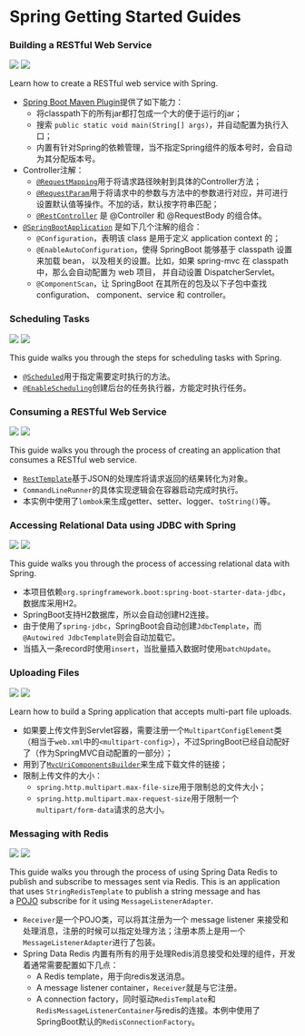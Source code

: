 Spring Getting Started Guides
===

### Building a RESTful Web Service

[![](https://img.shields.io/static/v1?label=doc&message=Building%20a%20RESTful%20Web%20Service&color=green)](https://spring.io/guides/gs/rest-service/) 
[![](https://img.shields.io/static/v1?label=code&message=rest-service&color=blue)](rest-service) 

Learn how to create a RESTful web service with Spring.

* [Spring Boot Maven Plugin](rest-service/pom.xml#L43)提供了如下能力：
    * 将classpath下的所有jar都打包成一个大的便于运行的jar；
    * 搜索 `public static void main(String[] args)`，并自动配置为执行入口；
    * 内置有针对Spring的依赖管理，当不指定Spring组件的版本号时，会自动为其分配版本号。
* Controller注解：
    * [`@RequestMapping`](rest-service/src/main/java/hello/GreetingController.java#L16)用于将请求路径映射到具体的Controller方法；
    * [`@RequestParam`](rest-service/src/main/java/hello/GreetingController.java#L17)用于将请求中的参数与方法中的参数进行对应，并可进行设置默认值等操作。不加的话，默认按字符串匹配；
    * [`@RestController`](rest-service/src/main/java/hello/GreetingController.java#L10) 是 @Controller 和 @RequestBody 的组合体。
* [`@SpringBootApplication`](rest-service/src/main/java/hello/Application.java#L7) 是如下几个注解的组合：
    * `@Configuration`，表明该 class 是用于定义 application context 的；
    * `@EnableAutoConfiguration`，使得 SpringBoot 能够基于 classpath 设置来加载 bean，
      以及相关的设置。比如，如果 spring-mvc 在 classpath 中，那么会自动配置为 web 项目，
      并自动设置 DispatcherServlet。
    * `@ComponentScan`，让 SpringBoot 在其所在的包及以下子包中查找 configuration、
      component、service 和 controller。

### Scheduling Tasks

[![](https://img.shields.io/static/v1?label=doc&message=Scheduling%20Tasks&color=green)](https://spring.io/guides/gs/scheduling-tasks/) 
[![](https://img.shields.io/static/v1?label=code&message=(still%20in)rest-service&color=blue)](rest-service) 

This guide walks you through the steps for scheduling tasks with Spring.

* [`@Scheduled`](rest-service/src/main/java/hello/ScheduledTask.java#L17)用于指定需要定时执行的方法。
* [`@EnableScheduling`](rest-service/src/main/java/hello/Application.java#L8)创建后台的任务执行器，方能定时执行任务。

### Consuming a RESTful Web Service

[![](https://img.shields.io/static/v1?label=doc&message=Consuming%20a%20RESTful%20Web%20Service&color=green)](https://spring.io/guides/gs/consuming-rest/) 
[![](https://img.shields.io/static/v1?label=code&message=consuming-rest&color=blue)](consuming-rest) 

This guide walks you through the process of creating an application that consumes a RESTful web service.

* [`RestTemplate`](consuming-rest/src/main/java/com/getset/demo/ConsumingRestApplication.java#L28)基于JSON的处理库将请求返回的结果转化为对象。
* `CommandLineRunner`的具体实现逻辑会在容器启动完成时执行。
* 本实例中使用了`lombok`来生成getter、setter、logger、`toString()`等。

### Accessing Relational Data using JDBC with Spring

[![](https://img.shields.io/static/v1?label=doc&message=Accessing%20Relational%20Data%20using%20JDBC%20with%20Spring&color=green)](https://spring.io/guides/gs/relational-data-access/)
[![](https://img.shields.io/static/v1?label=code&message=relational-data-access&color=blue)](relational-data-access) 

This guide walks you through the process of accessing relational data with Spring.

* 本项目依赖`org.springframework.boot:spring-boot-starter-data-jdbc`，数据库采用H2。
* SpringBoot支持H2数据库，所以会自动创建H2连接。
* 由于使用了`spring-jdbc`，SpringBoot会自动创建`JdbcTemplate`，而`@Autowired JdbcTemplate`则会自动加载它。
* 当插入一条record时使用`insert`，当批量插入数据时使用`batchUpdate`。

### Uploading Files

[![](https://img.shields.io/static/v1?label=doc&message=Uploading%20Files&color=green)](https://spring.io/guides/gs/uploading-files/)
[![](https://img.shields.io/static/v1?label=code&message=uploading-files&color=blue)](uploading-files) 

Learn how to build a Spring application that accepts multi-part file uploads.

* 如果要上传文件到Servlet容器，需要注册一个`MultipartConfigElement`类（相当于`web.xml`中的`<multipart-config>`），不过SpringBoot已经自动配好了（作为SpringMVC自动配置的一部分）；
* 用到了[`MvcUriComponentsBuilder`](uploading-files/src/main/java/com/getset/uploadingfiles/FileUploadController.java#L31)来生成下载文件的链接；
* 限制上传文件的大小：
  * `spring.http.multipart.max-file-size`用于限制总的文件大小；
  * `spring.http.multipart.max-request-size`用于限制一个`multipart/form-data`请求的总大小。

### Messaging with Redis

[![](https://img.shields.io/static/v1?label=doc&message=Messaging%20with%20Redis&color=green)](https://spring.io/guides/gs/messaging-redis/)
[![](https://img.shields.io/static/v1?label=code&message=messaging-redis&color=blue)](messaging-redis) 

This guide walks you through the process of using Spring Data Redis to publish and subscribe to messages sent via Redis.
This is an application that uses `StringRedisTemplate` to publish a string message and has a [POJO](https://spring.io/understanding/POJO) subscribe for it using `MessageListenerAdapter`.

* `Receiver`是一个POJO类，可以将其注册为一个 message listener 来接受和处理消息，注册的时候可以指定处理方法；注册本质上是用一个`MessageListenerAdapter`进行了包装。
* Spring Data Redis 内置有所有的用于处理Redis消息接受和处理的组件，开发着通常需要配置如下几点：
  * A Redis template，用于向redis发送消息。
  * A message listener container，`Receiver`就是与它注册。
  * A connection factory，同时驱动`RedisTemplate`和`RedisMessageListenerContainer`与redis的连接。本例中使用了SpringBoot默认的`RedisConnectionFactory`。
